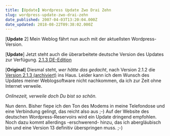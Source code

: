 ```yaml
---
title: [Update] Wordpress Update Zwo Drai Zehn
slug: wordpress-update-zwo-drai-zehn
date_published: 2007-04-03T13:20:04.000Z
date_updated: 2018-08-22T09:38:02.000Z
---
```


[**Update** 2] Mein Weblog fährt nun auch mit der aktuellsten Wordpress-Version.

[**Update**] Jetzt steht auch die überarbeitete deutsche Version des Updates zur Verfügung. [2.1.3 DE-Edition](http://wordpress-deutschland.org/download/deutsch)

[**Original**] Diesmal steht, *wer hätte das gedacht*, nach Version 2.1.2 die [Version 2.1.3 (archiviert)](http://web.archive.org/web/20070507051326/http://blog.wordpress-deutschland.org:80/2007/04/03/wordpress-213-und-2010-veroeffentlicht.html) ins Haus. Leider kann ich dem Wunsch des Updates meiner Weblogsoftware nicht nachkommen, da ich zur Zeit ohne Internet verweile.

*Onlinezeit, verweile doch Du bist so schön.*

Nun denn. Bisher fiepe ich den Ton des Modems in meine Telefondose und eine Verbindung gelingt, das reicht also aus ;-) Auf der Website des deutschen Wordpress-Reservoirs wird ein Update dringend empfohlen. Noch dazu kommt allerdings -erschwerend- hinzu, das ich abergläubisch bin und eine Version 13 definitiv überspringen muss. ;-)
